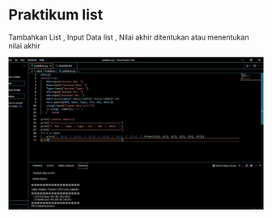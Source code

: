 # Praktikum list

Tambahkan List , Input Data list , Nilai akhir ditentukan atau menentukan nilai akhir

![Gambar 1](screenshoot/ss1.png)